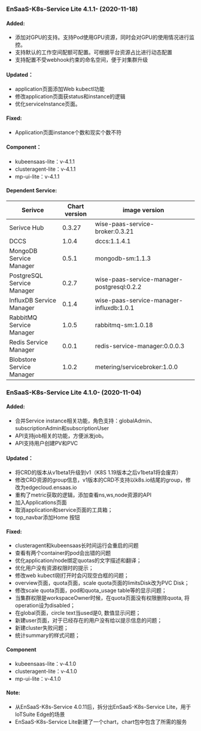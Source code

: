 ### EnSaaS-K8s-Service Lite 4.1.1- (2020-11-18)

#### Added:
- 添加对GPU的支持。支持Pod使用GPU资源，同时会对GPU的使用情况进行监控。
- 支持默认的工作空间配额可配置。可根据平台资源占比进行动态配置
- 支持配置不受webhook约束的命名空间，便于对集群升级

#### Updated：
- application页面添加Web kubectl功能
- 修改application页面获status和instance的逻辑
- 优化serviceInstance页面。

#### Fixed:
- Application页面instance个数和现实个数不符

#### Component：
- kubeensaas-lite：v-4.1.1
- clusteragent-lite：v-4.1.1
- mp-ui-lite：v-4.1.1

#### Dependent Service:
| Serivce                    | Chart version | image version                            |
| -------------------------- | ------------- | ---------------------------------------- |
| Serivce Hub                | 0.3.27	       | wise-paas-service-broker:0.3.21          |
| DCCS                       | 1.0.4         | dccs:1.1.4.1                             |
| MongoDB Service Manager    | 0.5.1         | mongodb-sm:1.1.3                         |
| PostgreSQL Service Manager | 0.2.7         | wise-paas-service-manager-postgresql:0.2.2 |
| InfluxDB Service Manager   | 0.1.4         | wise-paas-service-manager-influxdb:1.0.1 |
| RabbitMQ Service Manager   | 1.0.5         | rabbitmq-sm:1.0.18                       |
| Redis Service Manager      | 0.0.1         | redis-service-manager:0.0.0.3            |
| Blobstore Service Manager  | 1.0.2         | metering/servicebroker:1.0.0             |




### EnSaaS-K8s-Service Lite 4.1.0- (2020-11-04)

#### Added:
- 合并Service instance相关功能，角色支持：globalAdmin、subscriptionAdmin和subscriptionUser
- API支持job相关的功能，方便派发job。
- API支持用户创建PV和PVC

#### Updated：
- 将CRD的版本从v1beta1升级到v1（K8S 1.19版本之后v1beta1将会废弃）
- 修改CRD资源的group信息，v1版本的CRD不支持以k8s.io结尾的group，修改为edgecloud.ensaas.io
- 重构了metric获取的逻辑，添加查看ns,ws,node资源的API
- 加入Applications页面
- 取消application和service页面的工具箱；
- top_navbar添加Home 按钮

#### Fixed:
- clusteragent和kubeensaas长时间运行会重启的问题
- 查看有两个container的pod会出错的问题
- 优化application/node绑定quotas的文字描述和翻译；
- 优化用户没有资源权限时的提示；
- 修改web kubectl刚打开时会闪现空白框的问题；
- overview页面，quota页面，scale quota页面的limitsDisk改为PVC Disk；
- 修改scale quota页面，pod和quota_usage table等的显示问题；
- 当集群权限是workspaceOwner时候，在quota页面没有权限删除quota, 将operation设为disabled；
- 在global页面，circle text当used是0, 数值显示问题；
- 新建user页面，对于已经存在的用户没有给以提示信息的问题；
- 新建cluster失败问题；
- 统计summary的样式问题；

#### Component
- kubeensaas-lite：v-4.1.0
- clusteragent-lite：v-4.1.0
- mp-ui-lite：v-4.1.0

#### Note:
- 从EnSaaS-K8s-Service 4.0.11后，拆分出EnSaaS-K8s-Service Lite，用于IoTSuite Edge的场景
- EnSaaS-K8s-Service Lite新建了一个chart，chart包中包含了所需的服务
